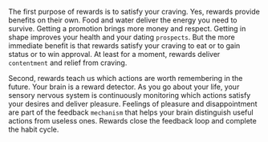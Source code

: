 The first purpose of rewards is to satisfy your craving. Yes, rewards
provide benefits on their own. Food and water deliver the energy you
need to survive. Getting a promotion brings more money and respect.
Getting in shape improves your health and your dating `prospects`. But
the more immediate benefit is that rewards satisfy your craving to eat
or to gain status or to win approval. At least for a moment, rewards
deliver `contentment` and relief from craving.

Second, rewards teach us which actions are worth remembering in
the future. Your brain is a reward detector. As you go about your life,
your sensory nervous system is continuously monitoring which actions
satisfy your desires and deliver pleasure. Feelings of pleasure and
disappointment are part of the feedback `mechanism` that helps your
brain distinguish useful actions from useless ones. Rewards close the
feedback loop and complete the habit cycle.